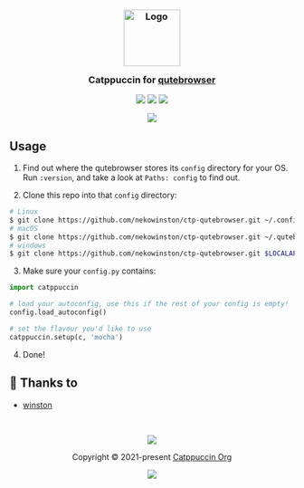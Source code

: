 <h3 align="center">
	<img src="https://raw.githubusercontent.com/catppuccin/catppuccin/main/assets/logos/exports/1544x1544_circle.png" width="100" alt="Logo"/><br/>
	<img src="https://raw.githubusercontent.com/catppuccin/catppuccin/main/assets/misc/transparent.png" height="30" width="0px"/>
	Catppuccin for <a href="https://github.com/catppuccin/qutebrowser">qutebrowser</a>
	<img src="https://raw.githubusercontent.com/catppuccin/catppuccin/main/assets/misc/transparent.png" height="30" width="0px"/>
</h3>

<p align="center">
	<a href="https://github.com/catppuccin/qutebrowser/stargazers"><img src="https://img.shields.io/github/stars/catppuccin/qutebrowser?colorA=363a4f&colorB=b7bdf8&style=for-the-badge"></a>
	<a href="https://github.com/catppuccin/qutebrowser/issues"><img src="https://img.shields.io/github/issues/catppuccin/qutebrowser?colorA=363a4f&colorB=f5a97f&style=for-the-badge"></a>
	<a href="https://github.com/catppuccin/qutebrowser/contributors"><img src="https://img.shields.io/github/contributors/catppuccin/qutebrowser?colorA=363a4f&colorB=a6da95&style=for-the-badge"></a>
</p>

<p align="center">
	<img src="https://raw.githubusercontent.com/catppuccin/catppuccin/main/assets/misc/sample.png"/>
</p>

## Usage

1. Find out where the qutebrowser stores its `config` directory for your OS.<br/>
   Run `:version`, and take a look at `Paths: config` to find out.

2. Clone this repo into that `config` directory:

```sh
# Linux
$ git clone https://github.com/nekowinston/ctp-qutebrowser.git ~/.config/qutebrowser/catppuccin
# macOS
$ git clone https://github.com/nekowinston/ctp-qutebrowser.git ~/.qutebrowser/catppuccin
# windows
$ git clone https://github.com/nekowinston/ctp-qutebrowser.git $LOCALAPPDATA/qutebrowser/config/catppuccin
```

3. Make sure your `config.py` contains:

```python
import catppuccin

# load your autoconfig, use this if the rest of your config is empty!
config.load_autoconfig()

# set the flavour you'd like to use
catppuccin.setup(c, 'mocha')
```

4. Done!

## 💝 Thanks to

-   [winston](https://github.com/nekowinston)

&nbsp;

<p align="center">
	<img src="https://raw.githubusercontent.com/catppuccin/catppuccin/main/assets/footers/gray0_ctp_on_line.svg?sanitize=true" />
</p>

<p align="center">
	Copyright &copy; 2021-present <a href="https://github.com/catppuccin" target="_blank">Catppuccin Org</a>
</p>

<p align="center">
	<a href="https://github.com/catppuccin/catppuccin/blob/main/LICENSE"><img src="https://img.shields.io/static/v1.svg?style=for-the-badge&label=License&message=MIT&logoColor=d9e0ee&colorA=363a4f&colorB=b7bdf8"/></a>
</p>
